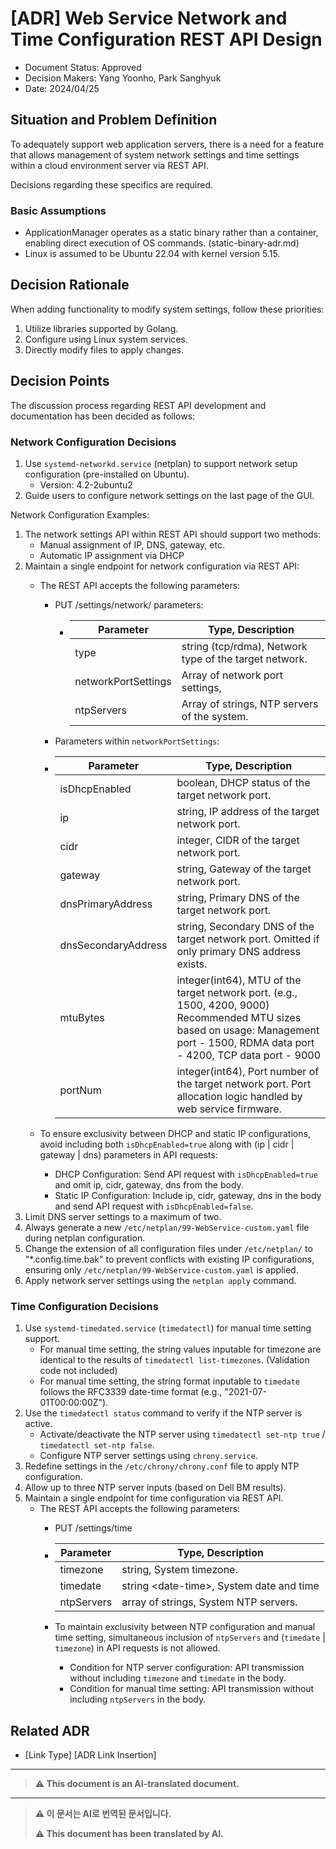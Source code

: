 <!-- [Below Context and problem Defines, Example Then, Freedom As a formal response:

In English: "Formally 2~3 Please provide the Korean text you would like translated into English. Simply Explain please. Okay.]-->
<!-- Options -->
<!-- [Proposed | Rejected | Approved | Discarded | ... | [ADR-0005](0005-example.md)The provided text "로" translates to "as" or could be context-dependent, potentially meaning "with" or another preposition depending on usage within a sentence. Without additional context, a direct translation isn't fully precise. Could you provide more context or the full sentence? Replacement] -->
# [ADR] Web Service Network and Time Configuration REST API Design

* Document Status: Approved <!-- [Proposed | Rejected | Approved | Abandoned | ... | Replaced by [ADR-0005](0005-example.md)] --> <!-- Optional -->
* Decision Makers: Yang Yoonho, Park Sanghyuk
* Date: 2024/04/25

<!-- Define the context and issues below, for example, succinctly describe in 2~3 sentences as needed. -->

<!-- Decision The basis is Every At every decision Different Water It exists. -->
<!-- [Evidence 1, e.g., Performance And Scalability] -->
<!-- [Evidence 2, e.g., Advanced Function, Community And Support, License Back...] -->
<!-- [Context and problem Below Defines, Example Listen 2~3 Please provide the Korean text you would like translated into English. Simply Explain please. Okay.]-->
## Situation and Problem Definition
<!-- [Define the situation and problem below, for example, concisely in 2~3 sentences.]-->
To adequately support web application servers, there is a need for a feature that allows management of system network settings and time settings within a cloud environment server via REST API.

Decisions regarding these specifics are required.

### Basic Assumptions
- ApplicationManager operates as a static binary rather than a container, enabling direct execution of OS commands. (static-binary-adr.md)
- Linux is assumed to be Ubuntu 22.04 with kernel version 5.15.

<!-- [e.g., Advanced features, community and support, licensing for basis 2] -->
<!-- [e.g., Performance and scalability for basis 1] -->
<!-- The basis for decisions may vary for each decision made -->

<!-- [Determined Options and Reason It describes., Reason Example : Unique Option or | Our Requirements Satisfied or | The result is The most Good or ] -->
<!-- [Example 2, e.g., Advanced Function, Community And Support, License Back...] -->
<!-- [Example 1, e.g., Performance And Scalability] -->
<!-- Decision The basis is Every At every decision Different Water It exists. -->
## Decision Rationale
<!-- Decision rationale can vary for each decision -->
<!-- [Example 1, e.g., Performance and Scalability] -->
<!-- [Example 2, e.g., Advanced Features, Community and Support, Licensing, etc...] -->
When adding functionality to modify system settings, follow these priorities:
1. Utilize libraries supported by Golang.
2. Configure using Linux system services.
3. Directly modify files to apply changes.

<!-- Describe the chosen options and reasons: e.g., unique option | meets our requirements | best results -->

<!-- [Selected Options and Reason It describes., Example: Unique Option | Our Requirements Satisfied | The best Result ] -->
## Decision Points
<!-- [Describe the selected option and reason, e.g., Unique option | Meets our requirements | Best results ] -->
The discussion process regarding REST API development and documentation has been decided as follows:

### Network Configuration Decisions
1. Use `systemd-networkd.service` (netplan) to support network setup configuration (pre-installed on Ubuntu).
   - Version: 4.2-2ubuntu2
2. Guide users to configure network settings on the last page of the GUI.

Network Configuration Examples:
1. The network settings API within REST API should support two methods:
    - Manual assignment of IP, DNS, gateway, etc.
    - Automatic IP assignment via DHCP
2. Maintain a single endpoint for network configuration via REST API:
   - The REST API accepts the following parameters:
     - PUT /settings/network/ parameters:
       - | Parameter  | Type, Description                                           |
         |------------|-------------------------------------------------------------|
         | type       | string (tcp/rdma), Network type of the target network.       |
         | networkPortSettings | Array of network port settings, |
         | ntpServers | Array of strings, NTP servers of the system.              |
      - Parameters within `networkPortSettings`:
       - | Parameter     | Type, Description                                                                                                                                                                                             |
         |---------------|---------------------------------------------------------------------------------------------------------------------------------------------------------------------------------------------------------------|
         | isDhcpEnabled | boolean, DHCP status of the target network port.                                                                                                                                                          |
         | ip            | string, IP address of the target network port.                                                                                                                                                           |
         | cidr          | integer, CIDR of the target network port.                                                                                                                                                                |
         | gateway        | string, Gateway of the target network port.                                                                                                                                                               |
         | dnsPrimaryAddress | string, Primary DNS of the target network port.                                                                                                                                                           |
         | dnsSecondaryAddress | string, Secondary DNS of the target network port. Omitted if only primary DNS address exists.                                                                         |
         | mtuBytes       | integer(int64), MTU of the target network port. (e.g., 1500, 4200, 9000) Recommended MTU sizes based on usage: Management port - 1500, RDMA data port - 4200, TCP data port - 9000                                                                         |
         | portNum        | integer(int64), Port number of the target network port. Port allocation logic handled by web service firmware.                                                                                                    |
      
   - To ensure exclusivity between DHCP and static IP configurations, avoid including both `isDhcpEnabled=true` along with (ip | cidr | gateway | dns) parameters in API requests:
     - DHCP Configuration: Send API request with `isDhcpEnabled=true` and omit ip, cidr, gateway, dns from the body.
     - Static IP Configuration: Include ip, cidr, gateway, dns in the body and send API request with `isDhcpEnabled=false`.
3. Limit DNS server settings to a maximum of two.
4. Always generate a new `/etc/netplan/99-WebService-custom.yaml` file during netplan configuration.
5. Change the extension of all configuration files under `/etc/netplan/` to "*.config.time.bak" to prevent conflicts with existing IP configurations, ensuring only `/etc/netplan/99-WebService-custom.yaml` is applied.
6. Apply network server settings using the `netplan apply` command.

### Time Configuration Decisions

1. Use `systemd-timedated.service` (`timedatectl`) for manual time setting support.
   - For manual time setting, the string values inputable for timezone are identical to the results of `timedatectl list-timezones`. (Validation code not included)
   - For manual time setting, the string format inputable to `timedate` follows the RFC3339 date-time format (e.g., "2021-07-01T00:00:00Z").
2. Use the `timedatectl status` command to verify if the NTP server is active.
   - Activate/deactivate the NTP server using `timedatectl set-ntp true` / `timedatectl set-ntp false`.
   - Configure NTP server settings using `chrony.service`.
3. Redefine settings in the `/etc/chrony/chrony.conf` file to apply NTP configuration.
4. Allow up to three NTP server inputs (based on Dell BM results).
5. Maintain a single endpoint for time configuration via REST API.
   - The REST API accepts the following parameters:
     - PUT /settings/time
     - | Parameter   | Type, Description                                  |
       |-------------|----------------------------------------------------|
       | timezone    | string, System timezone.                |
       | timedate    | string \<date-time\>, System date and time  |
       | ntpServers  | array of strings, System NTP servers. |

     - To maintain exclusivity between NTP configuration and manual time setting, simultaneous inclusion of `ntpServers` and (`timedate` | `timezone`) in API requests is not allowed.
       - Condition for NTP server configuration: API transmission without including `timezone` and `timedate` in the body.
       - Condition for manual time setting: API transmission without including `ntpServers` in the body.

<!-- Example: [ADR-0005](0005-example.md)The provided text "로" translates to "as" or could be contextually interpreted differently depending on usage (e.g., particle, suffix). Without additional context, a direct translation is challenging, but generally, it functions similarly to "as" in English sentences. Please provide more context if a precise translation is needed. 

Given the instruction to respond solely with the translation:
"as Improved -->

<!-- Example: [ADR-0005](0005-example.md)The provided text "로" translates to "as" or "with" in English, depending on context. Without additional context, a direct translation isn't fully accurate, but generally:

- As a standalone word, it can mean "as."
- In phrases, it often translates to "with."

Please provide more context if a precise translation is needed. Improved -->
<!-- Options -->
## Related ADR <!-- Optional -->

* [Link Type] [ADR Link Insertion] <!-- Example: Improved with [ADR-0005](0005-example.md) -->

---

> **⚠️ This document is an AI-translated document.**

---

> **⚠️ 이 문서는 AI로 번역된 문서입니다.**
>
> **⚠️ This document has been translated by AI.**